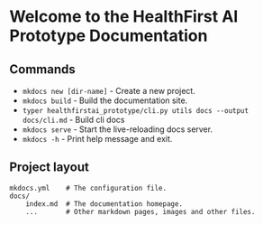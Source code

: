 # Welcome to the HealthFirst AI Prototype Documentation

## Commands

* `mkdocs new [dir-name]` - Create a new project.
* `mkdocs build` - Build the documentation site.
* `typer healthfirstai_prototype/cli.py utils docs --output docs/cli.md` - Build cli docs
* `mkdocs serve` - Start the live-reloading docs server.
* `mkdocs -h` - Print help message and exit.

## Project layout

    mkdocs.yml    # The configuration file.
    docs/
        index.md  # The documentation homepage.
        ...       # Other markdown pages, images and other files.

